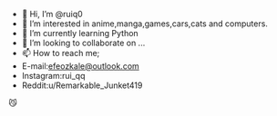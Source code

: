 - 👋 Hi, I’m @ruiq0
- 👀 I’m interested in anime,manga,games,cars,cats and computers.
- 🌱 I’m currently learning Python
- 💞️ I’m looking to collaborate on ...
- 📫 How to reach me;
- E-mail:efeozkale@outlook.com
- Instagram:rui_qq
- Reddit:u/Remarkable_Junket419


😼
<!---
ruiq0/ruiq0 is a ✨ special ✨ repository because its `README.md` (this file) appears on your GitHub profile.
You can click the Preview link to take a look at your changes.
--->
